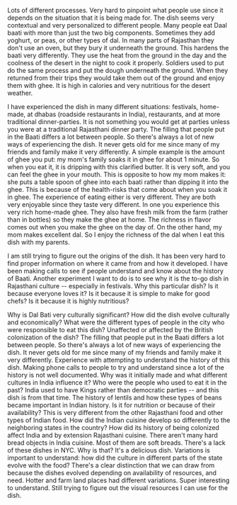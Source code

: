 Lots of different processes. Very hard to pinpoint what people use since it depends on the situation that it is being made for. The dish seems very contextual and very personalized to different people. Many people eat Daal baati with more than just the two big components. Sometimes they add yoghurt, or peas, or other types of dal. In many parts of Rajasthan they don't use an oven, but they bury it underneath the ground. This hardens the baati very differently. They use the heat from the ground in the day and the coolness of the desert in the night to cook it properly. Soldiers used to put do the same process and put the dough underneath the ground. When they returned from their trips they would take them out of the ground and enjoy them with ghee. It is high in calories and very nutritious for the desert weather.

I have experienced the dish in many different situations: festivals, home-made, at dhabas (roadside restaurants in India), restaurants, and at more traditional dinner-parties. It is not something you would get at parties unless you were at a traditional Rajasthani dinner party. The filling that people put in the Baati differs a lot between people. So there's always a lot of new ways of experiencing the dish. It never gets old for me since many of my friends and family make it very differently. A simple example is the amount of ghee you put: my mom's family soaks it in ghee for about 1 minute. So when you eat it, it is dripping with this clarified butter. It is very soft, and you can feel the ghee in your mouth. This is opposite to how my mom makes it: she puts a table spoon of ghee into each baati rather than dipping it into the ghee. This is because of the health-risks that come about when you soak it in ghee. The experience of eating either is very different. They are both very enjoyable since they taste very different. In one you experience this very rich home-made ghee. They also have fresh milk from the farm (rather than in bottles) so they make the ghee at home. The richness in flavor comes out when you make the ghee on the day of. On the other hand, my mom makes excellent dal. So I enjoy the richness of the dal when I eat this dish with my parents.

I am still trying to figure out the origins of the dish. It has been very hard to find proper information on where it came from and how it developed. I have been making calls to see if people understand and know about the history of Baati. Another experiment I want to do is to see why it is the to-go dish in Rajasthani culture -- especially in festivals. Why this particular dish? Is it because everyone loves it? Is it because it is simple to make for good chefs? Is it because it is highly nutritious?

Why is Dal Bati very culturally significant? How did the dish evolve culturally and economically? What were the different types of people in the city who were responsible to eat this dish? Unaffected or affected by the British colonization of the dish? The filling that people put in the Baati differs a lot between people. So there's always a lot of new ways of experiencing the dish. It never gets old for me since many of my friends and family make it very differently. Experience with attempting to understand the history of this dish. Making phone calls to people to try and understand since a lot of the history is not well documented. Why was it initially made and what different cultures in India influence it? Who were the people who used to eat it in the past? India used to have Kings rather than democratic parties -- and this dish is from that time. The history of lentils and how these types of beans became important in Indian history. Is it for nutrition or because of their availability? This is very different from the other Rajasthani food and other types of Indian food. How did the Indian cuisine develop so differently to the neighboring states in the country? How did its history of being colonized affect India and by extension Rajasthani cuisine. There aren't many hard bread objects in India cuisine. Most of them are soft breads. There's a lack of these dishes in NYC. Why is that? It's a delicious dish. Variations is important to understand: how did the culture in different parts of the state evolve with the food? There's a clear distinction that we can draw from because the dishes evolved depending on availability of resources, and need. Hotter and farm land places had different variations. Super interesting to understand. Still trying to figure out the visual resources I can use for the dish.
